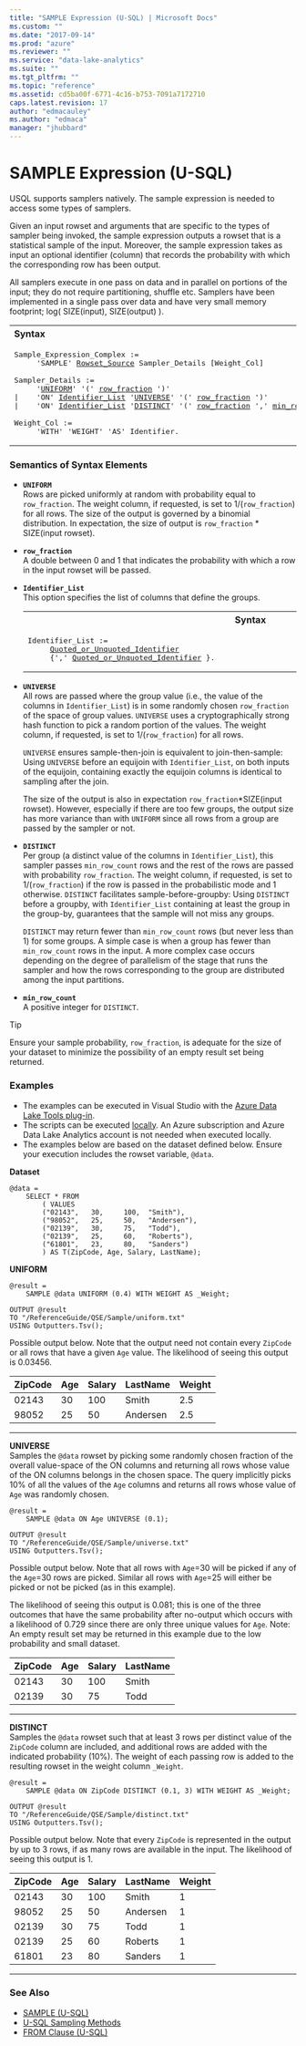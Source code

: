 ```yaml
---
title: "SAMPLE Expression (U-SQL) | Microsoft Docs"
ms.custom: ""
ms.date: "2017-09-14"
ms.prod: "azure"
ms.reviewer: ""
ms.service: "data-lake-analytics"
ms.suite: ""
ms.tgt_pltfrm: ""
ms.topic: "reference"
ms.assetid: cd5ba00f-6771-4c16-b753-7091a7172710
caps.latest.revision: 17
author: "edmacauley"
ms.author: "edmaca"
manager: "jhubbard"
---
```

# SAMPLE Expression (U-SQL)
USQL supports samplers natively. The sample expression is needed to access some types of samplers. 

Given an input rowset and arguments that are specific to the types of sampler being invoked, the sample expression outputs a rowset that is a statistical sample of the input.  Moreover, the sample expression takes as input an optional identifier (column) that records the probability with which the corresponding row has been output.

All samplers execute in one pass on data and in parallel on portions of the input; they do not require partitioning, shuffle etc.  Samplers have been implemented in a single pass over data and have very small memory footprint; log( SIZE(input), SIZE(output) ).

<table><th align="left">Syntax</th><tr><td><pre>
Sample_Expression_Complex :=                                                                             
     'SAMPLE' <a href="from-clause-u-sql.md#row_src">Rowset_Source</a> Sampler_Details [Weight_Col]<br />
Sampler_Details := 
     '<a href="#uniform">UNIFORM</a>' '(' <a href="#row_fraction">row_fraction</a> ')'
|    'ON' <a href="#ON">Identifier_List</a> '<a href="#universe">UNIVERSE</a>' '(' <a href="#row_fraction">row_fraction</a> ')'
|    'ON' <a href="#ON">Identifier_List</a> '<a href="#distinct">DISTINCT</a>' '(' <a href="#row_fraction">row_fraction</a> ',' <a href="#min_row_count">min_row_count</a> ')'<br />
Weight_Col :=
     'WITH' 'WEIGHT' 'AS' Identifier.
</pre></td></tr></table>


### Semantics of Syntax Elements   
- <a name="uniform"></a>**`UNIFORM`**  
  Rows are picked uniformly at random with probability equal to `row_fraction`.  The weight column, if requested, is set to 1/(`row_fraction`) for all rows.  The size of the output is governed by a binomial distribution. In expectation, the size of output is `row_fraction` * SIZE(input rowset).
 
- <a name="row_fraction"></a>**`row_fraction`**  
  A double between 0 and 1 that indicates the probability with which a row in the input rowset will be passed.

- <a name="ON"></a>**`Identifier_List`**   
  This option specifies the list of columns that define the groups.  
  
  <table><th>Syntax</th><tr><td><pre>
  Identifier_List :=                                                                                  
       <a href="u-sql-identifiers.md">Quoted_or_Unquoted_Identifier</a>                                               
       {',' <a href="u-sql-identifiers.md">Quoted_or_Unquoted_Identifier</a> }.
  </pre></td></tr></table>

- <a name="universe"></a>**`UNIVERSE`**  
  All rows are passed where the group value (i.e., the value of the columns in `Identifier_List`) is in some randomly chosen `row_fraction` of the space of group values. `UNIVERSE` uses a cryptographically strong hash function to pick a random portion of the values. The weight column, if requested, is set to 1/(`row_fraction`) for all rows.  

  `UNIVERSE` ensures sample-then-join is equivalent to join-then-sample: Using `UNIVERSE` before an equijoin with `Identifier_List`, on both inputs of the equijoin, containing exactly the equijoin columns is identical to sampling after the join.
    
  The size of the output is also in expectation `row_fraction`*SIZE(input rowset). However, especially if there are too few groups, the output size has more variance than with `UNIFORM` since all rows from a group are passed by the sampler or not.  

- <a name="distinct"></a>**`DISTINCT`**  
  Per group (a distinct value of the columns in `Identifier_List`), this sampler passes `min_row_count` rows and the rest of the rows are passed with probability `row_fraction`.  The weight column, if requested, is set to 1/(`row_fraction`) if the row is passed in the probabilistic mode and 1 otherwise.  `DISTINCT` facilitates sample-before-groupby: Using `DISTINCT` before a groupby, with `Identifier_List` containing at least the group in the group-by, guarantees that the sample will not miss any groups.
  
  `DISTINCT` may return fewer than `min_row_count` rows (but never less than 1) for some groups. A simple case is when a group has fewer than `min_row_count` rows in the input. A more complex case occurs depending on the degree of parallelism of the stage that runs the sampler and how the rows corresponding to the group are distributed among the input partitions. 

- <a name="min_row_count"></a>**`min_row_count`**  
  A positive integer for  `DISTINCT`.

> [!TIP] 
> Ensure your sample probability, `row_fraction`, is adequate for the size of your dataset to minimize the possibility of an empty result set being returned.


### Examples
- The examples can be executed in Visual Studio with the [Azure Data Lake Tools plug-in](https://www.microsoft.com/download/details.aspx?id=49504).  
- The scripts can be executed [locally](https://docs.microsoft.com/azure/data-lake-analytics/data-lake-analytics-data-lake-tools-get-started#run-u-sql-locally).  An Azure subscription and Azure Data Lake Analytics account is not needed when executed locally.
- The examples below are based on the dataset defined below.  Ensure your execution includes the rowset variable, `@data`.  

**Dataset**   
```
@data = 
    SELECT * FROM 
        ( VALUES
        ("02143",   30,     100,  "Smith"),
        ("98052",   25,     50,   "Andersen"),
        ("02139",   30,     75,   "Todd"),
        ("02139",   25,     60,   "Roberts"),
        ("61801",   23,     80,   "Sanders")
        ) AS T(ZipCode, Age, Salary, LastName);
```

**UNIFORM**  
```
@result = 
    SAMPLE @data UNIFORM (0.4) WITH WEIGHT AS _Weight;

OUTPUT @result
TO "/ReferenceGuide/QSE/Sample/uniform.txt"
USING Outputters.Tsv();
```
Possible output below.  Note that the output need not contain every `ZipCode` or all rows that have a given `Age` value.  The likelihood of seeing this output is 0.03456.

ZipCode  |Age      |Salary   |LastName |Weight  
---------|---------|---------|---------|---------  
02143    |30       |100      |Smith    |2.5
98052    |25       |50       |Andersen |2.5 
--------------------------------------------------

**UNIVERSE**  
Samples the `@data` rowset by picking some randomly chosen fraction of the overall value-space of the ON columns and returning all rows whose value of the ON columns belongs in the chosen space. The query implicitly picks 10% of all the values of the `Age` columns and returns all rows whose value of `Age` was randomly chosen. 
```
@result = 
    SAMPLE @data ON Age UNIVERSE (0.1);

OUTPUT @result
TO "/ReferenceGuide/QSE/Sample/universe.txt"
USING Outputters.Tsv();
```
Possible output below.  Note that all rows with `Age`=30 will be picked if any of the `Age`=30 rows are picked. Similar all rows with `Age`=25 will either be picked or not be picked (as in this example). 

The likelihood of seeing this output is 0.081; this is one of the three outcomes that have the same probability after no-output which occurs with a likelihood of 0.729 since there are only three unique values for `Age`.  Note: An empty result set may be returned in this example due to the low probability and small dataset.

ZipCode  |Age      |Salary   |LastName  
---------|---------|---------|--------- 
02143    |30       |100      |Smith    
02139    |30       |75       |Todd 
--------------------------------------------------


**DISTINCT**  
Samples the `@data` rowset such that at least 3 rows per distinct value of the `ZipCode` column are included, and additional rows are added with the indicated probability (10%). The weight of each passing row is added to the resulting rowset in the weight column `_Weight`. 
```
@result = 
    SAMPLE @data ON ZipCode DISTINCT (0.1, 3) WITH WEIGHT AS _Weight;

OUTPUT @result
TO "/ReferenceGuide/QSE/Sample/distinct.txt"
USING Outputters.Tsv();
```
Possible output below.  Note that every `ZipCode` is represented in the output by up to 3 rows, if as many rows are available in the input. The likelihood of seeing this output is 1.

ZipCode  |Age      |Salary   |LastName |Weight  
---------|---------|---------|---------|---------  
02143    |30       |100      |Smith    |1
98052    |25       |50       |Andersen |1 
02139    |30       |75       |Todd     |1
02139    |25       |60       |Roberts  |1 
61801    |23       |80       |Sanders  |1 
--------------------------------------------------


### See Also
* [SAMPLE (U-SQL)](sample-u-sql.md)
* [U-SQL Sampling Methods](u-sql-sampling-methods.md)  
* [FROM Clause (U-SQL)](from-clause-u-sql.md) 
